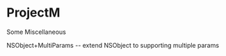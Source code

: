 ProjectM
========

Some Miscellaneous

NSObject+MultiParams -- extend NSObject to supporting multiple params